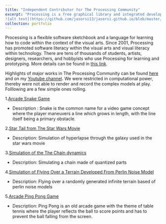 ```yaml
---
title: "Independent Contributor for The Processing Community"
excerpt: "Processing is a free graphical library and integrated development environment. <br/>
![alt text](https://github.com/jasorsi13/jasorsi.github.io/blob/master/images/Processing_2021_logo.png?raw=true)"
collection: portfolio
---
```

Processing is a flexible software sketchbook and a language for learning how to code within the context of the visual arts. Since 2001, Processing has promoted software literacy within the visual arts and visual literacy within technology. There are tens of thousands of students, artists, designers, researchers, and hobbyists who use Processing for learning and prototyping. More details can be found in [this link](https://processing.org/).
 
 
 Highlights of major works in The Processing Community can be found [here](https://github.com/jasorsi13/jasorsi.github.io/blob/master/files/The%20Processing%20Projects.pdf) and on my [Youtube channel](https://www.youtube.com/channel/UCxPJzmfpyeMEMYQzAW-XeIw?app=desktop). We were restricted in computational power, thereby were not able to render and record the complex models at play. Folllowing are a few simple ones rolling.
 
 1.[Arcade Snake Game](https://www.youtube.com/watch?v=0NfSYxBsebc)
  * Description : Snake is the common name for a video game concept where the player maneuvers a line which grows
in length, with the line itself being a primary obstacle.


 2.[Star Tail from The Star Wars Movie](https://www.youtube.com/watch?v=FJKGoH7PuQw)
  * Description: Simulation of hyperlapse through the galaxy used in the star wars movie

 3.[Simulation of the The Chain dynamics](https://www.youtube.com/watch?v=Cj7aADEBEFI)
  * Description: Simulating a chain made of quantized parts

 4.[Simulation of Flying Over a Terrain Developed From Perlin Noise Model](https://www.youtube.com/watch?v=XW554S2kY9c)
  * Description: Flying over a randomly generated infinite terrain based of perlin noise models

 5.[Arcade Ping Pong Game](https://www.youtube.com/watch?v=MkgpB4y-gN4)
  * Description: Ping Pong is an old arcade game with the theme of table tennis where the player
reflects the ball to score points and has to prevent the ball falling from the screen.


